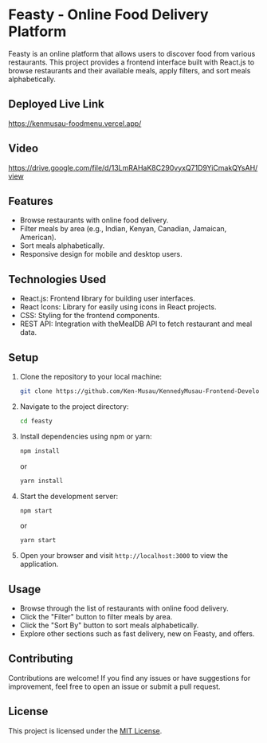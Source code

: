 # Feasty - Online Food Delivery Platform

Feasty is an online platform that allows users to discover food from various restaurants. This project provides a frontend interface built with React.js to browse restaurants and their available meals, apply filters, and sort meals alphabetically.

## Deployed Live Link

https://kenmusau-foodmenu.vercel.app/

## Video

https://drive.google.com/file/d/13LmRAHaK8C290vyxQ71D9YiCmakQYsAH/view

## Features

- Browse restaurants with online food delivery.
- Filter meals by area (e.g., Indian, Kenyan, Canadian, Jamaican, American).
- Sort meals alphabetically.
- Responsive design for mobile and desktop users.

## Technologies Used

- React.js: Frontend library for building user interfaces.
- React Icons: Library for easily using icons in React projects.
- CSS: Styling for the frontend components.
- REST API: Integration with theMealDB API to fetch restaurant and meal data.

## Setup

1. Clone the repository to your local machine:

   ```bash
   git clone https://github.com/Ken-Musau/KennedyMusau-Frontend-Developer..git
   ```

2. Navigate to the project directory:

   ```bash
   cd feasty
   ```

3. Install dependencies using npm or yarn:

   ```bash
   npm install
   ```

   or

   ```bash
   yarn install
   ```

4. Start the development server:

   ```bash
   npm start
   ```

   or

   ```bash
   yarn start
   ```

5. Open your browser and visit `http://localhost:3000` to view the application.

## Usage

- Browse through the list of restaurants with online food delivery.
- Click the "Filter" button to filter meals by area.
- Click the "Sort By" button to sort meals alphabetically.
- Explore other sections such as fast delivery, new on Feasty, and offers.

## Contributing

Contributions are welcome! If you find any issues or have suggestions for improvement, feel free to open an issue or submit a pull request.

## License

This project is licensed under the [MIT License](LICENSE).

